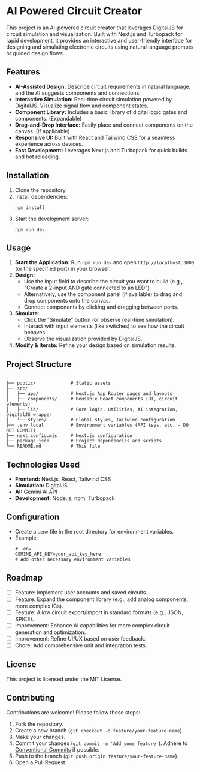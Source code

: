 <!-- Add badges here if applicable, e.g., build status, license -->
<!-- [![Build Status](<badge-url>)](<link-url>) -->
<!-- [![License: MIT](<badge-url>)](<link-url>) -->

# AI Powered Circuit Creator

This project is an AI-powered circuit creator that leverages DigitalJS for circuit simulation and visualization. Built with Next.js and Turbopack for rapid development, it provides an interactive and user-friendly interface for designing and simulating electronic circuits using natural language prompts or guided design flows.


## Features
- **AI-Assisted Design:** Describe circuit requirements in natural language, and the AI suggests components and connections.
- **Interactive Simulation:** Real-time circuit simulation powered by DigitalJS. Visualize signal flow and component states.
- **Component Library:** Includes a basic library of digital logic gates and components. (Expandable)
- **Drag-and-Drop Interface:** Easily place and connect components on the canvas. (If applicable)
- **Responsive UI:** Built with React and Tailwind CSS for a seamless experience across devices.
- **Fast Development:** Leverages Next.js and Turbopack for quick builds and hot reloading.

## Installation

1. Clone the repository:
2. Install dependencies:
   ```
   npm install
   ```
3. Start the development server:
   ```
   npm run dev
   ```

## Usage

1.  **Start the Application:** Run `npm run dev` and open `http://localhost:3000` (or the specified port) in your browser.
2.  **Design:**
    *   Use the input field to describe the circuit you want to build (e.g., "Create a 2-input AND gate connected to an LED").
    *   Alternatively, use the component panel (if available) to drag and drop components onto the canvas.
    *   Connect components by clicking and dragging between ports.
3.  **Simulate:**
    *   Click the "Simulate" button (or observe real-time simulation).
    *   Interact with input elements (like switches) to see how the circuit behaves.
    *   Observe the visualization provided by DigitalJS.
4.  **Modify & Iterate:** Refine your design based on simulation results.

## Project Structure

```
.
├── public/             # Static assets
├── src/
│   ├── app/            # Next.js App Router pages and layouts
│   ├── components/     # Reusable React components (UI, circuit elements)
│   ├── lib/            # Core logic, utilities, AI integration, DigitalJS wrapper
│   └── styles/         # Global styles, Tailwind configuration
├── .env.local          # Environment variables (API keys, etc. - DO NOT COMMIT)
├── next.config.mjs     # Next.js configuration
├── package.json        # Project dependencies and scripts
└── README.md           # This file
```

## Technologies Used
- **Frontend:** Next.js, React, Tailwind CSS
- **Simulation:** DigitalJS
- **AI:** Gemini Ai API
- **Development:** Node.js, npm, Turbopack

## Configuration

- Create a `.env` file in the root directory for environment variables.
- Example:
  ```
  # .env
  GEMINI_API_KEY=your_api_key_here
  # Add other necessary environment variables
  ```

## Roadmap

- [ ] Feature: Implement user accounts and saved circuits.
- [ ] Feature: Expand the component library (e.g., add analog components, more complex ICs).
- [ ] Feature: Allow circuit export/import in standard formats (e.g., JSON, SPICE).
- [ ] Improvement: Enhance AI capabilities for more complex circuit generation and optimization.
- [ ] Improvement: Refine UI/UX based on user feedback.
- [ ] Chore: Add comprehensive unit and integration tests.

## License

This project is licensed under the MIT License.

## Contributing

Contributions are welcome! Please follow these steps:

1.  Fork the repository.
2.  Create a new branch (`git checkout -b feature/your-feature-name`).
3.  Make your changes.
4.  Commit your changes (`git commit -m 'Add some feature'`). Adhere to [Conventional Commits](https://www.conventionalcommits.org/) if possible.
5.  Push to the branch (`git push origin feature/your-feature-name`).
6.  Open a Pull Request.
